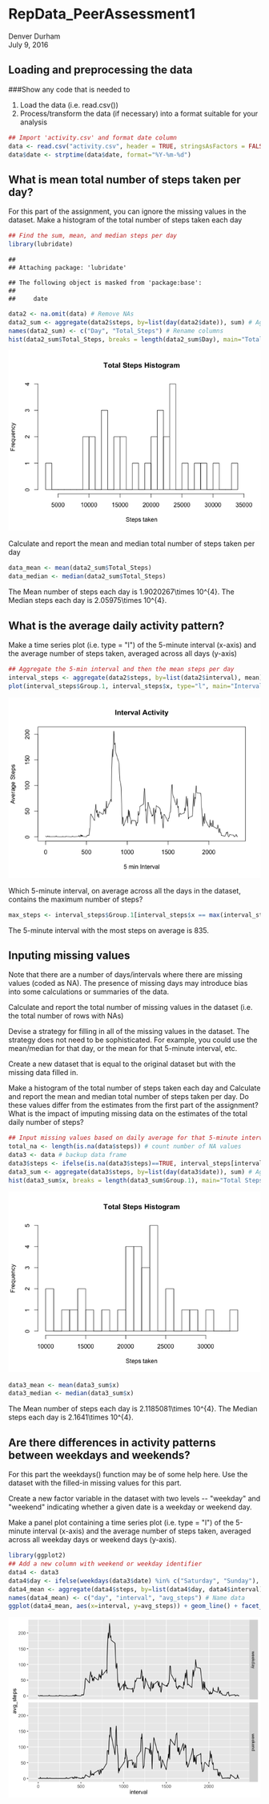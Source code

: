 # RepData_PeerAssessment1
Denver Durham  
July 9, 2016  

## Loading and preprocessing the data

###Show any code that is needed to
1. Load the data (i.e. read.csv())
2. Process/transform the data (if necessary) into a format suitable for your analysis


```r
## Import 'activity.csv' and format date column
data <- read.csv("activity.csv", header = TRUE, stringsAsFactors = FALSE)
data$date <- strptime(data$date, format="%Y-%m-%d")
```

## What is mean total number of steps taken per day?

For this part of the assignment, you can ignore the missing values in the dataset.
Make a histogram of the total number of steps taken each day


```r
## Find the sum, mean, and median steps per day
library(lubridate)
```

```
## 
## Attaching package: 'lubridate'
```

```
## The following object is masked from 'package:base':
## 
##     date
```

```r
data2 <- na.omit(data) # Remove NAs
data2_sum <- aggregate(data2$steps, by=list(day(data2$date)), sum) # Aggregate sum
names(data2_sum) <- c("Day", "Total_Steps") # Rename columns
hist(data2_sum$Total_Steps, breaks = length(data2_sum$Day), main="Total Steps Histogram", xlab="Steps taken") # Plot in histogram
```

![](activity_files/figure-html/mean_median-1.png)<!-- -->

Calculate and report the mean and median total number of steps taken per day


```r
data_mean <- mean(data2_sum$Total_Steps)
data_median <- median(data2_sum$Total_Steps)
```

The Mean number of steps each day is 1.9020267\times 10^{4}.
The Median steps each day is 2.05975\times 10^{4}.

## What is the average daily activity pattern?

Make a time series plot (i.e. type = "l") of the 5-minute interval (x-axis) and the average number of steps taken, averaged across all days (y-axis)


```r
## Aggregate the 5-min interval and then the mean steps per day
interval_steps <- aggregate(data2$steps, by=list(data2$interval), mean)
plot(interval_steps$Group.1, interval_steps$x, type="l", main="Interval Activity", xlab="5 min Interval", ylab="Average Steps")
```

![](activity_files/figure-html/daily_activity-1.png)<!-- -->

Which 5-minute interval, on average across all the days in the dataset, contains the maximum number of steps?


```r
max_steps <- interval_steps$Group.1[interval_steps$x == max(interval_steps$x)]
```

The 5-minute interval with the most steps on average is 835.

## Inputing missing values

Note that there are a number of days/intervals where there are missing values (coded as NA). The presence of missing days may introduce bias into some calculations or summaries of the data.

Calculate and report the total number of missing values in the dataset (i.e. the total number of rows with NAs)

Devise a strategy for filling in all of the missing values in the dataset. The strategy does not need to be sophisticated. For example, you could use the mean/median for that day, or the mean for that 5-minute interval, etc.

Create a new dataset that is equal to the original dataset but with the missing data filled in.

Make a histogram of the total number of steps taken each day and Calculate and report the mean and median total number of steps taken per day. Do these values differ from the estimates from the first part of the assignment? What is the impact of imputing missing data on the estimates of the total daily number of steps?


```r
## Input missing values based on daily average for that 5-minute interval
total_na <- length(is.na(data$steps)) # count number of NA values
data3 <- data # backup data frame
data3$steps <- ifelse(is.na(data3$steps)==TRUE, interval_steps[interval_steps$Group.1 %in% data3$interval, 2], data3$steps) # replace NA values with 5 min interval averages
data3_sum <- aggregate(data3$steps, by=list(day(data3$date)), sum) # Aggregate sum
hist(data3_sum$x, breaks = length(data3_sum$Group.1), main="Total Steps Histogram", xlab="Steps taken") # Plot in histogram
```

![](activity_files/figure-html/miss_values-1.png)<!-- -->

```r
data3_mean <- mean(data3_sum$x)
data3_median <- median(data3_sum$x)
```

The Mean number of steps each day is 2.1185081\times 10^{4}.
The Median steps each day is 2.1641\times 10^{4}.

## Are there differences in activity patterns between weekdays and weekends?

For this part the weekdays() function may be of some help here. Use the dataset with the filled-in missing values for this part.

Create a new factor variable in the dataset with two levels -- "weekday" and "weekend" indicating whether a given date is a weekday or weekend day.

Make a panel plot containing a time series plot (i.e. type = "l") of the 5-minute interval (x-axis) and the average number of steps taken, averaged across all weekday days or weekend days (y-axis).


```r
library(ggplot2)
## Add a new column with weekend or weekday identifier
data4 <- data3
data4$day <- ifelse(weekdays(data3$date) %in% c("Saturday", "Sunday"), "weekend", "weekday") # Define weekdays
data4_mean <- aggregate(data4$steps, by=list(data4$day, data4$interval), mean) # Aggregate means
names(data4_mean) <- c("day", "interval", "avg_steps") # Name data
ggplot(data4_mean, aes(x=interval, y=avg_steps)) + geom_line() + facet_grid(day~.) # Plot lines
```

![](activity_files/figure-html/setup-1.png)<!-- -->


